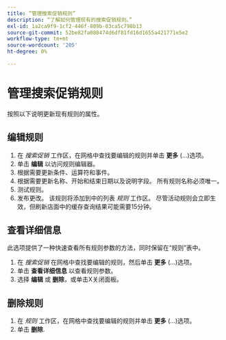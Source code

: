 ```yaml
---
title: “管理搜索促销规则”
description: “了解如何管理现有的搜索促销规则。”
exl-id: 1a2ca9f9-1cf2-446f-809b-03ca5c798b13
source-git-commit: 52be82fa080474d6df81fd16d1655a421771e5e2
workflow-type: tm+mt
source-wordcount: '205'
ht-degree: 0%

---
```


# 管理搜索促销规则

按照以下说明更新现有规则的属性。

## 编辑规则

1. 在 *搜索促销* 工作区，在网格中查找要编辑的规则并单击 **更多** (...)选项。
1. 单击 **编辑** 以访问规则编辑器。
1. 根据需要更新条件、运算符和事件。
1. 根据需要更新名称、开始和结束日期以及说明字段。 所有规则名称必须唯一。
1. 测试规则。
1. 发布更改。
该规则将添加到中的列表 *规则* 工作区。 尽管活动规则会立即生效，但刷新店面中的缓存查询结果可能需要15分钟。

## 查看详细信息

此选项提供了一种快速查看所有规则参数的方法，同时保留在“规则”表中。

1. 在 *搜索促销* 在网格中查找要编辑的规则，然后单击 **更多** (...)选项。
1. 单击 **查看详细信息** 以查看规则参数。
1. 选择 **编辑** 或 **删除**，或单击X关闭面板。

## 删除规则

1. 在 *规则* 工作区，在网格中查找要编辑的规则并单击 **更多** (...)选项。
1. 单击 **删除**.
